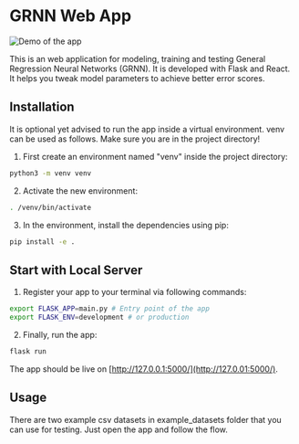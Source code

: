 # GRNN Web App
![Demo of the app](https://media.giphy.com/media/Uv9DKB6w7DlxAr0InR/giphy.gif)

This is an web application for modeling, training and testing General Regression Neural Networks (GRNN). It is developed with Flask and React. It helps you tweak model parameters to achieve better error scores.

## Installation
It is optional yet advised to run the app inside a virtual environment. venv can be used as follows. Make sure you are in the project directory!

1. First create an environment named "venv" inside the project directory:

```bash
python3 -m venv venv
```
2. Activate the new environment:
```bash
. /venv/bin/activate
```
3. In the environment, install the dependencies using pip:
```bash
pip install -e .
```

## Start with Local Server
1. Register your app to your terminal via following commands:

```bash
export FLASK_APP=main.py # Entry point of the app
export FLASK_ENV=development # or production
```
2. Finally, run the app:
```bash
flask run
```
The app should be live on [http://127.0.0.1:5000/](http://127.0.01:5000/).

## Usage
There are two example csv datasets in example_datasets folder that you can use for testing. Just open the app and follow the flow.